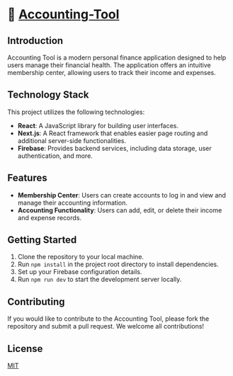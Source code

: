 # 🔗 [Accounting-Tool](https://accounting-tool-personal.vercel.app/)

## Introduction

Accounting Tool is a modern personal finance application designed to help users manage their financial health. The application offers an intuitive membership center, allowing users to track their income and expenses.

## Technology Stack

This project utilizes the following technologies:

- **React**: A JavaScript library for building user interfaces.
- **Next.js**: A React framework that enables easier page routing and additional server-side functionalities.
- **Firebase**: Provides backend services, including data storage, user authentication, and more.

## Features

- **Membership Center**: Users can create accounts to log in and view and manage their accounting information.
- **Accounting Functionality**: Users can add, edit, or delete their income and expense records.

## Getting Started

1. Clone the repository to your local machine.
2. Run `npm install` in the project root directory to install dependencies.
3. Set up your Firebase configuration details.
4. Run `npm run dev` to start the development server locally.

## Contributing

If you would like to contribute to the Accounting Tool, please fork the repository and submit a pull request. We welcome all contributions!

## License

[MIT](LICENSE)
